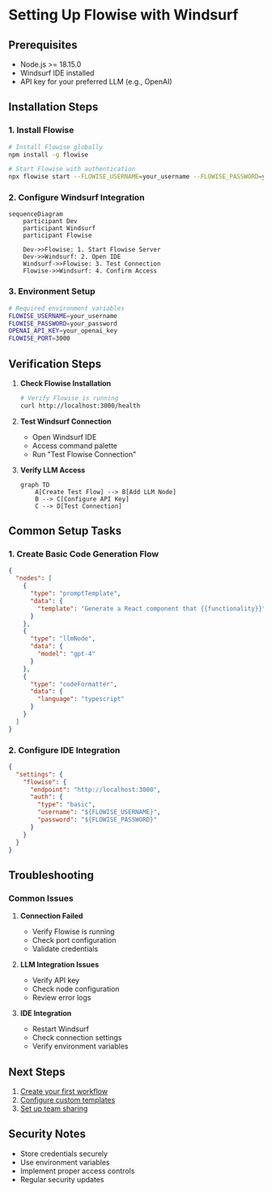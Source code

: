 # Setting Up Flowise with Windsurf

## Prerequisites
- Node.js >= 18.15.0
- Windsurf IDE installed
- API key for your preferred LLM (e.g., OpenAI)

## Installation Steps

### 1. Install Flowise
```bash
# Install Flowise globally
npm install -g flowise

# Start Flowise with authentication
npx flowise start --FLOWISE_USERNAME=your_username --FLOWISE_PASSWORD=your_password
```

### 2. Configure Windsurf Integration
```mermaid
sequenceDiagram
    participant Dev
    participant Windsurf
    participant Flowise
    
    Dev->>Flowise: 1. Start Flowise Server
    Dev->>Windsurf: 2. Open IDE
    Windsurf->>Flowise: 3. Test Connection
    Flowise->>Windsurf: 4. Confirm Access
```

### 3. Environment Setup
```bash
# Required environment variables
FLOWISE_USERNAME=your_username
FLOWISE_PASSWORD=your_password
OPENAI_API_KEY=your_openai_key
FLOWISE_PORT=3000
```

## Verification Steps

1. **Check Flowise Installation**
   ```bash
   # Verify Flowise is running
   curl http://localhost:3000/health
   ```

2. **Test Windsurf Connection**
   - Open Windsurf IDE
   - Access command palette
   - Run "Test Flowise Connection"

3. **Verify LLM Access**
   ```mermaid
   graph TD
       A[Create Test Flow] --> B[Add LLM Node]
       B --> C[Configure API Key]
       C --> D[Test Connection]
   ```

## Common Setup Tasks

### 1. Create Basic Code Generation Flow
```json
{
  "nodes": [
    {
      "type": "promptTemplate",
      "data": {
        "template": "Generate a React component that {{functionality}}"
      }
    },
    {
      "type": "llmNode",
      "data": {
        "model": "gpt-4"
      }
    },
    {
      "type": "codeFormatter",
      "data": {
        "language": "typescript"
      }
    }
  ]
}
```

### 2. Configure IDE Integration
```json
{
  "settings": {
    "flowise": {
      "endpoint": "http://localhost:3000",
      "auth": {
        "type": "basic",
        "username": "${FLOWISE_USERNAME}",
        "password": "${FLOWISE_PASSWORD}"
      }
    }
  }
}
```

## Troubleshooting

### Common Issues
1. **Connection Failed**
   - Verify Flowise is running
   - Check port configuration
   - Validate credentials

2. **LLM Integration Issues**
   - Verify API key
   - Check node configuration
   - Review error logs

3. **IDE Integration**
   - Restart Windsurf
   - Check connection settings
   - Verify environment variables

## Next Steps
1. [Create your first workflow](../examples/workflows.md)
2. [Configure custom templates](../templates/custom-templates.md)
3. [Set up team sharing](../integration/team-setup.md)

## Security Notes
- Store credentials securely
- Use environment variables
- Implement proper access controls
- Regular security updates
